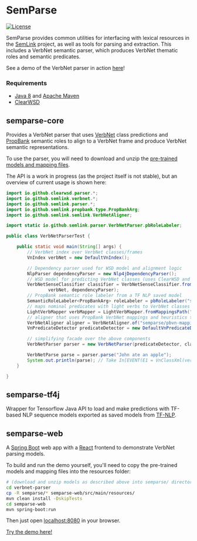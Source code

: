 # SemParse
[![License](https://img.shields.io/badge/License-Apache%202.0-blue.svg)](https://opensource.org/licenses/Apache-2.0)

SemParse provides common utilities for interfacing with lexical resources in the [SemLink](https://verbs.colorado.edu/semlink/)
project, as well as tools for parsing and extraction.
This includes a VerbNet semantic parser, which produces VerbNet thematic roles and semantic predicates.

See a demo of the VerbNet parser in action [here](http://verbnet-semantic-parser.appspot.com/)!

### Requirements
* [Java 8](http://www.oracle.com/technetwork/java/javase/overview/index.html) and [Apache Maven](https://maven.apache.org/)
* [ClearWSD](https://github.com/clearwsd/clearwsd)

## semparse-core
Provides a VerbNet parser that uses [VerbNet](http://verbs.colorado.edu/~mpalmer/projects/verbnet.html) class predictions and 
[PropBank](https://propbank.github.io/) semantic roles to align to a VerbNet frame and produce VerbNet semantic representations.

To use the parser, you will need to download and unzip the [pre-trained models and mapping files](https://drive.google.com/open?id=1zI8HiaVS85Z3OPAm0w285z8sRj3VuJfX).

The API is a work in progress (as the project itself is not stable), but an overview of current usage is shown here:
```java
import io.github.clearwsd.parser.*;
import io.github.semlink.verbnet.*;
import io.github.semlink.parser.*;
import io.github.semlink.propbank.type.PropBankArg;
import io.github.semlink.semlink.VerbNetAligner;

import static io.github.semlink.parser.VerbNetParser.pbRoleLabeler;

public class VerbNetParserTest {

    public static void main(String[] args) {
        // VerbNet index over VerbNet classes/frames
        VnIndex verbNet = new DefaultVnIndex();

        // Dependency parser used for WSD model and alignment logic
        NlpParser dependencyParser = new Nlp4jDependencyParser();
        // WSD model for predicting VerbNet classes (uses ClearWSD and the NLP4J parser)
        VerbNetSenseClassifier classifier = VerbNetSenseClassifier.fromModelPath("semparse/nlp4j-verbnet-3.3.bin",
                verbNet, dependencyParser);
        // PropBank semantic role labeler from a TF NLP saved model
        SemanticRoleLabeler<PropBankArg> roleLabeler = pbRoleLabeler("semparse/propbank-srl");
        // maps nominal predicates with light verbs to VerbNet classes (e.g. take a bath -> dress-41.1.1)
        LightVerbMapper verbMapper = LightVerbMapper.fromMappingsPath("semparse/lvm.tsv", verbNet);
        // aligner that uses PropBank VerbNet mappings and heuristics to align PropBank roles with VerbNet thematic roles
        VerbNetAligner aligner = VerbNetAligner.of("semparse/pbvn-mappings.json", "semparse/unified-frames.bin");
        VnPredicateDetector predicateDetector = new DefaultVnPredicateDetector(classifier, verbMapper);

        // simplifying facade over the above components
        VerbNetParser parser = new VerbNetParser(predicateDetector, classifier, roleLabeler, aligner);

        VerbNetParse parse = parser.parse("John ate an apple");
        System.out.println(parse); // Take In[EVENT(E1 = VnClassXml(verbNetId=eat-39.1)), Agent(A0[John]), Patient(A1[an apple])]
    }

}

```

## semparse-tf4j
Wrapper for Tensorflow Java API to load and make predictions with TF-based NLP sequence models exported as saved models from [TF-NLP](https://github.com/jgung/tf-nlp). 

## semparse-web
A [Spring Boot](https://spring.io/projects/spring-boot) web app with a [React](https://reactjs.org/) frontend to demonstrate VerbNet parsing models.

To build and run the demo yourself, you'll need to copy the pre-trained models and mapping files into the resources folder:
```bash
# (download and unzip models as described above into semparse/ directory)
cd verbnet-parser
cp -R semparse/* semparse-web/src/main/resources/
mvn clean install -DskipTests
cd semparse-web
mvn spring-boot:run
```
Then just open [localhost:8080](http://localhost:8080) in your browser.

[Try the demo here!](http://verbnet-semantic-parser.appspot.com/)